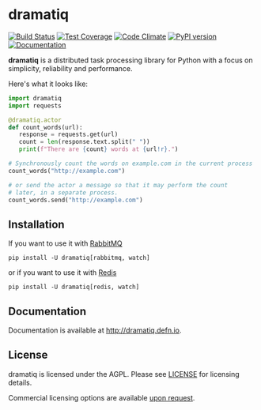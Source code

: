 # dramatiq

[![Build Status](https://travis-ci.org/Bogdanp/dramatiq.svg?branch=master)](https://travis-ci.org/Bogdanp/dramatiq)
[![Test Coverage](https://codeclimate.com/github/Bogdanp/dramatiq/badges/coverage.svg)](https://codeclimate.com/github/Bogdanp/dramatiq/coverage)
[![Code Climate](https://codeclimate.com/github/Bogdanp/dramatiq/badges/gpa.svg)](https://codeclimate.com/github/Bogdanp/dramatiq)
[![PyPI version](https://badge.fury.io/py/dramatiq.svg)](https://badge.fury.io/py/dramatiq)
[![Documentation](https://img.shields.io/badge/doc-latest-brightgreen.svg)](http://dramatiq.defn.io)

**dramatiq** is a distributed task processing library for Python with
a focus on simplicity, reliability and performance.

Here's what it looks like:

``` python
import dramatiq
import requests

@dramatiq.actor
def count_words(url):
   response = requests.get(url)
   count = len(response.text.split(" "))
   print(f"There are {count} words at {url!r}.")

# Synchronously count the words on example.com in the current process
count_words("http://example.com")

# or send the actor a message so that it may perform the count
# later, in a separate process.
count_words.send("http://example.com")
```

## Installation

If you want to use it with [RabbitMQ][rabbit]

    pip install -U dramatiq[rabbitmq, watch]

or if you want to use it with [Redis][redis]

    pip install -U dramatiq[redis, watch]

## Documentation

Documentation is available at http://dramatiq.defn.io.

## License

dramatiq is licensed under the AGPL.  Please see [LICENSE][license]
for licensing details.

Commercial licensing options are available [upon request][mailto].


[license]: https://github.com/Bogdanp/dramatiq/blob/master/LICENSE
[mailto]: mailto:bogdan@defn.io
[rabbit]: https://www.rabbitmq.com/
[redis]: https://redis.io
